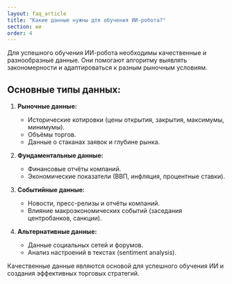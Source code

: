 ```yaml
---
layout: faq_article
title: "Какие данные нужны для обучения ИИ-робота?"
section: ии
order: 4
---
```


Для успешного обучения ИИ-робота необходимы качественные и разнообразные данные. Они помогают алгоритму выявлять закономерности и адаптироваться к разным рыночным условиям.

## Основные типы данных:

1. **Рыночные данные:**
   - Исторические котировки (цены открытия, закрытия, максимумы, минимумы).  
   - Объёмы торгов.  
   - Данные о стаканах заявок и глубине рынка.  

2. **Фундаментальные данные:**
   - Финансовые отчёты компаний.  
   - Экономические показатели (ВВП, инфляция, процентные ставки).  

3. **Событийные данные:**
   - Новости, пресс-релизы и отчёты компаний.  
   - Влияние макроэкономических событий (заседания центробанков, санкции).  

4. **Альтернативные данные:**
   - Данные социальных сетей и форумов.  
   - Анализ настроений в текстах (sentiment analysis).  

Качественные данные являются основой для успешного обучения ИИ и создания эффективных торговых стратегий.

